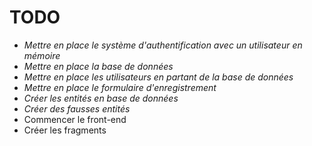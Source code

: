 # TODO

- *Mettre en place le système d'authentification avec un utilisateur en mémoire*
- *Mettre en place la base de données*
- *Mettre en place les utilisateurs en partant de la base de données*
- *Mettre en place le formulaire d'enregistrement*
- *Créer les entités en base de données*
- *Créer des fausses entités*
- Commencer le front-end
- Créer les fragments